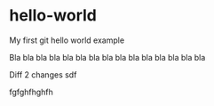 # hello-world
My first git hello world example

Bla bla bla bla bla bla bla
 bla bla bla
  bla bla bla bla bla

Diff 2 changes
sdf

fgfghfhghfh
